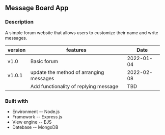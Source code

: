 ##  Message Board App
### Description
A simple forum website that allows users to customize their name and write messages.

| version   | features                               | Date       |
| --------- | -------------------------------------- | -----------|
| v1.0      | Basic forum                            | 2022-01-04 |
| v1.0.1    | update the method of arranging messages| 2022-02-08 |
|           | Add functionality of replying message  | TBD        |

### Built with
* Environment -- Node.js
* Framework -- Express.js 
* View engine -- EJS
* Datebase -- MongoDB

